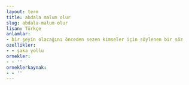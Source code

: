 ```yaml
---
layout: term
title: abdala malum olur
slug: abdala-malum-olur
lisan: Türkçe
anlamlar:
- bir şeyin olacağını önceden sezen kimseler için söylenen bir söz
ozellikler:
- - şaka yollu
ornekler:
- - ''
orneklerkaynak:
- - ''
---
```

